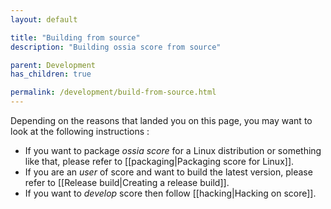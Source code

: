 ```yaml
---
layout: default

title: "Building from source"
description: "Building ossia score from source"

parent: Development
has_children: true

permalink: /development/build-from-source.html
---
```


Depending on the reasons that landed you on this page, you may want to look at the following instructions :

* If you want to package *ossia score* for a Linux distribution or something like that, please refer to [[packaging|Packaging score for Linux]].
* If you are an *user* of score and want to build the latest version, please refer to [[Release build|Creating a release build]].
* If you want to *develop* score then follow [[hacking|Hacking on score]].